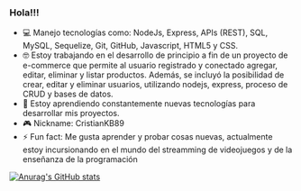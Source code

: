 ### Hola!!!

- 💻 Manejo tecnologías como: NodeJs, Express, APIs (REST), SQL, MySQL, Sequelize, Git, GitHub, Javascript, HTML5 y CSS.
- 🤓 Estoy trabajando en el desarrollo de principio a fin de un proyecto de e-commerce que permite al usuario registrado y conectado agregar, editar, eliminar y listar productos. Además, se incluyó la posibilidad de crear, editar y eliminar usuarios, utilizando nodejs, express, proceso de CRUD y bases de datos.
- 🧠 Estoy aprendiendo constantemente nuevas tecnologías para desarrollar mis proyectos.
- 🎮 Nickname: CristianKB89 
- ⚡ Fun fact: Me gusta aprender y probar cosas nuevas, actualmente estoy incursionando en el mundo del streamming de videojuegos y de la enseñanza de la programación

[![Anurag's GitHub stats](https://github-readme-stats.vercel.app/api?username=cristiankb89&hide=stars&show_icons=true&theme=tokyonight&border_radius=10px&hide_border=true)](https://github.com/anuraghazra/github-readme-stats)
